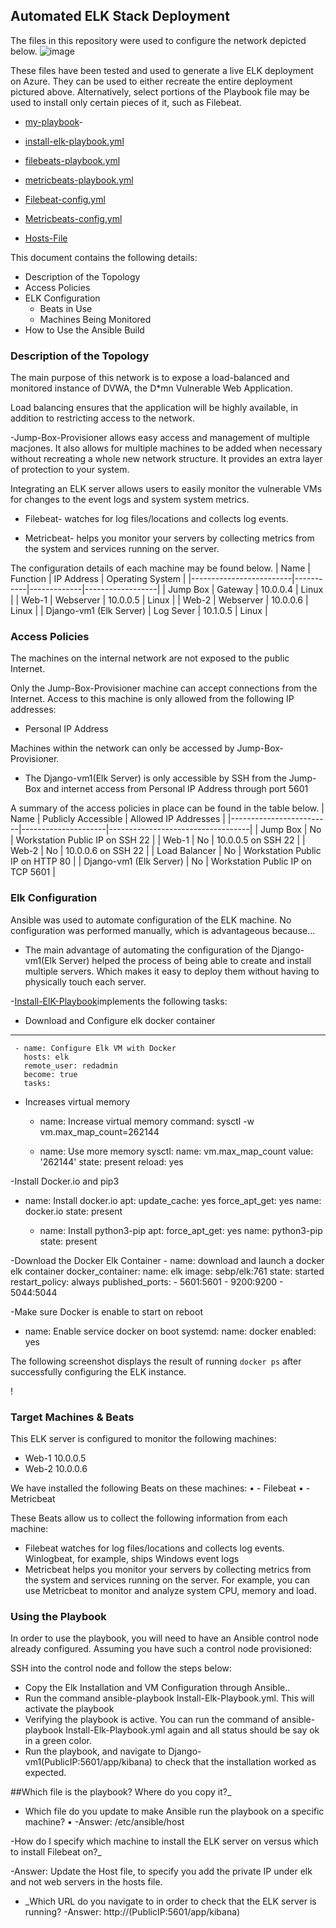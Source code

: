 ## Automated ELK Stack Deployment

The files in this repository were used to configure the network depicted below.
![image](https://user-images.githubusercontent.com/74883969/120398363-125a6200-c308-11eb-8d19-83a7b4e13206.png)


These files have been tested and used to generate a live ELK deployment on Azure. They can be used to either recreate the entire deployment pictured above. Alternatively, select portions of the Playbook file may be used to install only certain pieces of it, such as Filebeat.

  -  [my-playbook](https://github.com/andrewjhnsn/Elk-Stack-Project-1/blob/main/Ansible/yml-Playbooks/my-playbook.yml)- 
- [install-elk-playbook.yml](https://github.com/andrewjhnsn/Elk-Stack-Project-1/blob/main/Ansible/yml-Playbooks/install-elk-playbook.yml)

-	[filebeats-playbook.yml](https://github.com/andrewjhnsn/Elk-Stack-Project-1/blob/main/Ansible/yml-Playbooks/filebeats-playbook.yml)

-	[metricbeats-playbook.yml](https://github.com/andrewjhnsn/Elk-Stack-Project-1/blob/main/Ansible/yml-Playbooks/metricbeats.playbook.yml)

-	[Filebeat-config.yml](https://github.com/andrewjhnsn/Elk-Stack-Project-1/blob/main/Ansible/yml-Playbooks/Filebeat-config.yml)
-	[Metricbeats-config.yml](https://github.com/andrewjhnsn/Elk-Stack-Project-1/blob/main/Ansible/yml-Playbooks/Metricbeat.config.yml)
-	[Hosts-File](https://github.com/andrewjhnsn/Elk-Stack-Project-1/blob/main/Ansible/yml-Playbooks/Hosts%20File)


This document contains the following details:
- Description of the Topology
- Access Policies
- ELK Configuration
  - Beats in Use
  - Machines Being Monitored
- How to Use the Ansible Build


### Description of the Topology

The main purpose of this network is to expose a load-balanced and monitored instance of DVWA, the D*mn Vulnerable Web Application.

Load balancing ensures that the application will be highly available, in addition to restricting access to the network.

-Jump-Box-Provisioner allows easy access and management of multiple macjones. It also allows for multiple machines to be added when necessary without recreating a whole new network structure. It provides an extra layer of protection to your system.

Integrating an ELK server allows users to easily monitor the vulnerable VMs for changes to the event logs and system system metrics.
- Filebeat- watches for log files/locations and collects log events.

- Metricbeat- helps you monitor your servers by collecting metrics from the system and services running on the server.



The configuration details of each machine may be found below.
 | Name                    | Function  | IP Address  | Operating System |
 |-------------------------|-----------|-------------|------------------|
 | Jump Box                | Gateway   | 10.0.0.4    | Linux            |
 | Web-1                   | Webserver | 10.0.0.5    | Linux            |
 | Web-2                   | Webserver | 10.0.0.6    | Linux            |
 | Django-vm1 (Elk Server) | Log Sever | 10.1.0.5    | Linux            |



### Access Policies

The machines on the internal network are not exposed to the public Internet. 

Only the Jump-Box-Provisioner machine can accept connections from the Internet. Access to this machine is only allowed from the following IP addresses:
- Personal IP Address

Machines within the network can only be accessed by Jump-Box-Provisioner.
- The Django-vm1(Elk Server) is only accessible by SSH from the Jump-Box and internet access from Personal IP Address through port 5601

A summary of the access policies in place can be found in the table below.
| Name                    | Publicly Accessible | Allowed IP Addresses              |
|-------------------------|---------------------|-----------------------------------|
| Jump Box                | No                  | Workstation Public IP on SSH 22   |
| Web-1                   | No                  | 10.0.0.5 on SSH 22                |
| Web-2                   | No                  | 10.0.0.6 on SSH 22                |
| Load Balancer           | No                  | Workstation Public IP on HTTP 80  |
| Django-vm1 (Elk Server) | No                  | Workstation Public IP on TCP 5601 |

### Elk Configuration

Ansible was used to automate configuration of the ELK machine. No configuration was performed manually, which is advantageous because...
- The main advantage of automating the configuration of the Django-vm1(Elk Server) helped the process of being able to create and install multiple servers. Which makes it easy to deploy them without having to physically touch each server.

-[Install-ElK-Playbook](https://github.com/andrewjhnsn/Elk-Stack-Project-1/blob/main/Ansible/yml-Playbooks/install-elk-playbook.yml)implements the following tasks:
- Download and Configure elk docker container 
- ---
     - name: Configure Elk VM with Docker
       hosts: elk
       remote_user: redadmin
       become: true
       tasks:

- Increases virtual memory

  - name: Increase virtual memory
     command: sysctl -w vm.max_map_count=262144

   - name: Use more memory
     sysctl:
       name: vm.max_map_count
       value: '262144'
       state: present
       reload: yes

-Install Docker.io and pip3
- name: Install docker.io
     apt:
       update_cache: yes
       force_apt_get: yes
       name: docker.io
       state: present
       
   - name: Install python3-pip
     apt:
       force_apt_get: yes
       name: python3-pip
       state: present

-Download the Docker Elk Container - name: download and launch a docker elk container
     docker_container:
       name: elk
       image: sebp/elk:761
       state: started
       restart_policy: always
       published_ports:
         -  5601:5601
         -  9200:9200
         -  5044:5044

-Make sure Docker is enable to start on reboot
- name: Enable service docker on boot
     systemd:
       name: docker
       enabled: yes




The following screenshot displays the result of running `docker ps` after successfully configuring the ELK instance.
 
!

### Target Machines & Beats
This ELK server is configured to monitor the following machines:
  - Web-1 10.0.0.5
- Web-2 10.0.0.6


We have installed the following Beats on these machines:
•	- Filebeat
•	-Metricbeat


These Beats allow us to collect the following information from each machine:
-  Filebeat watches for log files/locations and collects log events. Winlogbeat, for example, ships Windows event logs
- Metricbeat helps you monitor your servers by collecting metrics from the system and services running on the server. For example, you can use Metricbeat to monitor and analyze system CPU, memory and load.	

### Using the Playbook
In order to use the playbook, you will need to have an Ansible control node already configured. Assuming you have such a control node provisioned: 

SSH into the control node and follow the steps below:
- Copy the Elk Installation and VM Configuration through Ansible..
- Run the command ansible-playbook Install-Elk-Playbook.yml. This will activate the playbook
- Verifying the playbook is active. You can run the command of ansible-playbook Install-Elk-Playbook.yml again and all status should be say ok in a green color.
- Run the playbook, and navigate to Django-vm1(PublicIP:5601/app/kibana) to check that the installation worked as expected.


##Which file is the playbook? Where do you copy it?_
- Which file do you update to make Ansible run the playbook on a specific machine?
•	 -Answer: /etc/ansible/host
 
-How do I specify which machine to install the ELK server on versus which to install Filebeat on?_

-Answer: Update the Host file, to specify you add the private IP under elk and not web servers in the hosts file.

- _Which URL do you navigate to in order to check that the ELK server is running?
-Answer: http://(PublicIP:5601/app/kibana)



